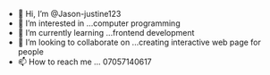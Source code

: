 - 👋 Hi, I’m @Jason-justine123
- 👀 I’m interested in ...computer programming 
- 🌱 I’m currently learning ...frontend development 
- 💞️ I’m looking to collaborate on ...creating interactive web page for people
- 📫 How to reach me ... 07057140617

<!---
Jason-justine123/Jason-justine123 is a ✨ special ✨ repository because its `README.md` (this file) appears on your GitHub profile.
You can click the Preview link to take a look at your changes.
--->
